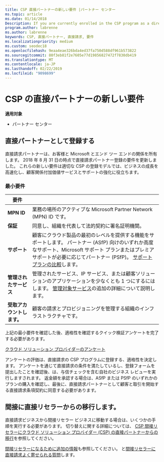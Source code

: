 ```yaml
---
title: CSP 直接パートナーの新しい要件 |パートナー センター
ms.topic: article
ms.date: 01/14/2018
Description: If you are currently enrolled in the CSP program as a direct partner, you should prepare to meet these updated support and services requirements.
program.author: labrenne
ms.author: labrenne
keywords: CSP, 直接パートナー, 直接請求, 要件
ms.localizationpriority: medium
ms.custom: seodec18
ms.openlocfilehash: 9eaa4eae326bda4ed37fa750d588df961b573822
ms.sourcegitcommit: 80f3eb81f2e7605e77d19856827472f7830db419
ms.translationtype: MT
ms.contentlocale: ja-JP
ms.lasthandoff: 02/22/2019
ms.locfileid: "9098699"
---
```

# <a name="csp-direct-partner-new-requirements"></a>CSP の直接パートナーの新しい要件

**適用対象**

- パートナー センター

## <a name="enroll-as-a-direct-partner"></a>直接パートナーとして登録する

直接請求パートナーは、お客様と Microsoft とエンド ツー エンドの関係を所有します。 2018 年 8 月 31 日の時点で直接請求パートナー登録の要件を更新しました。 これらの新しい要件は適切な CSP の登録モデルでは、ビジネスの成長を高速化し、顧客関係付加価値サービスとサポートの強化に役立ちます。 

### <a name="minimum-requirements"></a>最小要件

|**要件**|                             |
|--------------------------------|--------------------------------------------------------------|
|**MPN ID**   |業務の場所のアクティブな Microsoft Partner Network (MPN) ID です。   |
|**保証**   |同意し、組織を代表して法的契約に署名証明機関。|
|**サポート**  |顧客にクラウド製品の最初のレベルを提供する機能をサポートします。 パートナー (ASfP) 向けのいずれか高度なサポート、Microsoft サポート プランまたはプレミア サポートが必要に応じてパートナー (PSfP)。 [サポート プランの比較](https://partner.microsoft.com/en-US/support/partnersupport)します。 |
|**管理されたサービス**   |管理されたサービス、IP サービス、または顧客ソリューションのアプリケーションを少なくとも 1 つにするにはします。 [管理対象サービス](https://partner.microsoft.com/en-US/business-opportunities/managed-services-provider)の追加の詳細について説明します。|
|**受取アカウントします。** |顧客の請求とプロビジョニングを管理する組織のインフラストラクチャです。 

上記の最小要件を確認した後、適格性を確認するクイック検証アンケートを完了する必要があります。 

[クラウド ソリューション プロバイダーのアンケート](https://partner.microsoft.com/cloud-solution-provider/assessment)

アンケートの評価は、直接請求の CSP プログラムに登録する、適格性を決定します。 アンケートを通じて直接請求の条件を満たしているし、登録フォームを提出したことを確認後、は、与信チェックを含む自社のビジネス レビューを実行しますされます。 返金額を承認する場合は、ASfP または PSfP のいずれかのプランの購入を確認し、最後に、直接請求パートナーとして顧客と取引を開始する直接請求条項契約に同意する必要があります。

## <a name="transition-from-direct-to-indirect-reseller"></a>間接に直接リセラーからの移行します。

直接請求ビジネスから間接リセラー ビジネスに移動する場合は、いくつかの手順を実行する必要があります。 切り替えに関する詳細については、 [CSP 間接リセラーにクラウド ソリューション プロバイダー (CSP) の直接パートナーからの移行](transition-direct-to-indirect.md)を参照してください。 

[間接リセラーになるために追加の情報](https://assetsprod.microsoft.com/csp-directbill-to-indirect-transition.pdf)も参照してください。 と[間接リセラーに直接請求よく寄せられる質問](https://assetsprod.microsoft.com/mpn/direct-bill-partner-faq.pdf)します。
